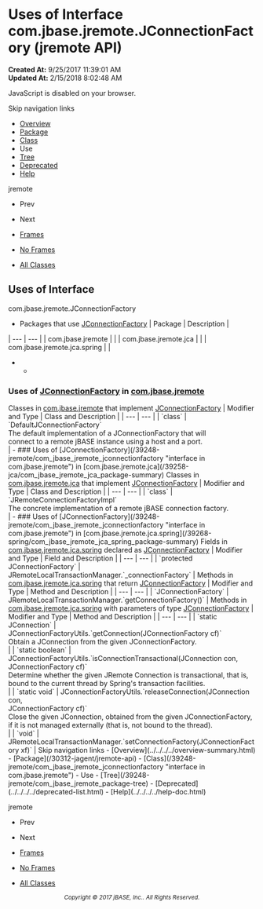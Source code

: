 # Uses of Interface com.jbase.jremote.JConnectionFactory (jremote   API)

**Created At:** 9/25/2017 11:39:01 AM  
**Updated At:** 2/15/2018 8:02:48 AM  

<script type="text/javascript"><!--
    try {
        if (location.href.indexOf('is-external=true') == -1) {
            parent.document.title="Uses of Interface com.jbase.jremote.JConnectionFactory (jremote   API)";
        }
    }
    catch(err) {
    }
//--></script><noscript><div>JavaScript is disabled on your browser.</div></noscript><!-- ========= START OF TOP NAVBAR ======= -->
<!--   -->
Skip navigation links
<!--   -->
- [Overview](../../../../overview-summary.html)
- [Package](/30312-jagent/jremote-api)
- [Class](/39248-jremote/com_jbase_jremote_jconnectionfactory "interface in com.jbase.jremote")
- Use
- [Tree](/39248-jremote/com_jbase_jremote_package-tree)
- [Deprecated](../../../../deprecated-list.html)
- [Help](../../../../help-doc.html)


jremote <br>

- Prev
- Next


- [Frames](../../../../index.html?com/jbase/jremote/class-use//39249-class-use/com_jbase_jremote_class-use_JConnectionFactory)
- [No Frames](/39249-class-use/com_jbase_jremote_class-use_JConnectionFactory)


- [All Classes](../../../../allclasses-noframe.html)


<script type="text/javascript"><!--
  allClassesLink = document.getElementById("allclasses_navbar_top");
  if(window==top) {
    allClassesLink.style.display = "block";
  }
  else {
    allClassesLink.style.display = "none";
  }
  //--></script>
<!--   -->
<!-- ========= END OF TOP NAVBAR ========= -->
## Uses of Interface
com.jbase.jremote.JConnectionFactory

- <caption><span>Packages that use <a href="/39248-jremote/com_jbase_jremote_jconnectionfactory" title="interface in com.jbase.jremote">JConnectionFactory</a></span><span class="tabEnd"> </span></caption>| Package | Description |
| --- | --- |
| com.jbase.jremote |   |
| com.jbase.jremote.jca |   |
| com.jbase.jremote.jca.spring |   |
- - <!--   -->
### Uses of [JConnectionFactory](/39248-jremote/com_jbase_jremote_jconnectionfactory "interface in com.jbase.jremote") in [com.jbase.jremote](/30312-jagent/jremote-api)


<caption><span>Classes in <a href="/30312-jagent/jremote-api">com.jbase.jremote</a> that implement <a href="/39248-jremote/com_jbase_jremote_jconnectionfactory" title="interface in com.jbase.jremote">JConnectionFactory</a></span><span class="tabEnd"> </span></caption>| Modifier and Type | Class and Description |
| --- | --- |
| `class` | `DefaultJConnectionFactory`<br>The default implementation of a JConnectionFactory that will<br> connect to a remote jBASE instance using a host and a port.<br> |
    - <!--   -->
### Uses of [JConnectionFactory](/39248-jremote/com_jbase_jremote_jconnectionfactory "interface in com.jbase.jremote") in [com.jbase.jremote.jca](/39258-jca/com_jbase_jremote_jca_package-summary)


<caption><span>Classes in <a href="/39258-jca/com_jbase_jremote_jca_package-summary">com.jbase.jremote.jca</a> that implement <a href="/39248-jremote/com_jbase_jremote_jconnectionfactory" title="interface in com.jbase.jremote">JConnectionFactory</a></span><span class="tabEnd"> </span></caption>| Modifier and Type | Class and Description |
| --- | --- |
| `class` | `JRemoteConnectionFactoryImpl`<br>The concrete implementation of a remote jBASE connection factory.<br> |
    - <!--   -->
### Uses of [JConnectionFactory](/39248-jremote/com_jbase_jremote_jconnectionfactory "interface in com.jbase.jremote") in [com.jbase.jremote.jca.spring](/39268-spring/com_jbase_jremote_jca_spring_package-summary)


<caption><span>Fields in <a href="/39268-spring/com_jbase_jremote_jca_spring_package-summary">com.jbase.jremote.jca.spring</a> declared as <a href="/39248-jremote/com_jbase_jremote_jconnectionfactory" title="interface in com.jbase.jremote">JConnectionFactory</a></span><span class="tabEnd"> </span></caption>| Modifier and Type | Field and Description |
| --- | --- |
| `protected JConnectionFactory` | JRemoteLocalTransactionManager.`_connectionFactory`  |



<caption><span>Methods in <a href="/39268-spring/com_jbase_jremote_jca_spring_package-summary">com.jbase.jremote.jca.spring</a> that return <a href="/39248-jremote/com_jbase_jremote_jconnectionfactory" title="interface in com.jbase.jremote">JConnectionFactory</a></span><span class="tabEnd"> </span></caption>| Modifier and Type | Method and Description |
| --- | --- |
| `JConnectionFactory` | JRemoteLocalTransactionManager.`getConnectionFactory()`  |



<caption><span>Methods in <a href="/39268-spring/com_jbase_jremote_jca_spring_package-summary">com.jbase.jremote.jca.spring</a> with parameters of type <a href="/39248-jremote/com_jbase_jremote_jconnectionfactory" title="interface in com.jbase.jremote">JConnectionFactory</a></span><span class="tabEnd"> </span></caption>| Modifier and Type | Method and Description |
| --- | --- |
| `static JConnection` | JConnectionFactoryUtils.`getConnection(JConnectionFactory cf)`<br>Obtain a JConnection from the given JConnectionFactory.<br> |
| `static boolean` | JConnectionFactoryUtils.`isConnectionTransactional(JConnection con,<br>                         JConnectionFactory cf)`<br>Determine whether the given JRemote Connection is transactional, that is,<br> bound to the current thread by Spring's transaction facilities.<br> |
| `static void` | JConnectionFactoryUtils.`releaseConnection(JConnection con,<br>                 JConnectionFactory cf)`<br>Close the given JConnection, obtained from the given JConnectionFactory,<br> if it is not managed externally (that is, not bound to the thread).<br> |
| `void` | JRemoteLocalTransactionManager.`setConnectionFactory(JConnectionFactory xf)`  |
<!-- ======= START OF BOTTOM NAVBAR ====== -->
<!--   -->
Skip navigation links
<!--   -->
- [Overview](../../../../overview-summary.html)
- [Package](/30312-jagent/jremote-api)
- [Class](/39248-jremote/com_jbase_jremote_jconnectionfactory "interface in com.jbase.jremote")
- Use
- [Tree](/39248-jremote/com_jbase_jremote_package-tree)
- [Deprecated](../../../../deprecated-list.html)
- [Help](../../../../help-doc.html)


jremote <br>

- Prev
- Next


- [Frames](../../../../index.html?com/jbase/jremote/class-use//39249-class-use/com_jbase_jremote_class-use_JConnectionFactory)
- [No Frames](/39249-class-use/com_jbase_jremote_class-use_JConnectionFactory)


- [All Classes](../../../../allclasses-noframe.html)


<script type="text/javascript"><!--
  allClassesLink = document.getElementById("allclasses_navbar_bottom");
  if(window==top) {
    allClassesLink.style.display = "block";
  }
  else {
    allClassesLink.style.display = "none";
  }
  //--></script>
<!--   -->
<!-- ======== END OF BOTTOM NAVBAR ======= -->
<small>			<center>			<i>Copyright © 2017 jBASE, Inc.. All Rights Reserved.</i>		</center></small>
